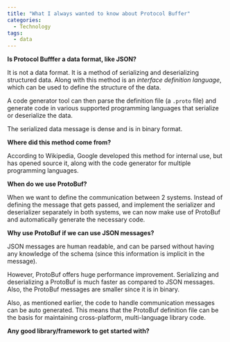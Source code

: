 ```yaml
---
title: "What I always wanted to know about Protocol Buffer"
categories:
  - Technology
tags:
  - data
---
```


**Is Protocol Bufffer a data format, like JSON?**

It is not a data format. It is a method of serializing and deserializing structured data. Along with this method is an *interface definition language*, which can be used to define the structure of the data. 

A code generator tool can then parse the definition file (a `.proto` file) and generate code in various supported programming languages that serialize or deserialize the data.

The serialized data message is dense and is in binary format.

**Where did this method come from?**

According to Wikipedia, Google developed this method for internal use, but has opened source it, along with the code generator for multiple programming languages.

**When do we use ProtoBuf?**

When we want to define the communication between 2 systems. Instead of defining the message that gets passed, and implement the serializer and deserializer separately in both systems, we can now make use of ProtoBuf and automatically generate the necessary code.

**Why use ProtoBuf if we can use JSON messages?**

JSON messages are human readable, and can be parsed without having any knowledge of the schema (since this information is implicit in the message).

However, ProtoBuf offers huge performance improvement. Serializing and deserializing a ProtoBuf is much faster as compared to JSON messages. Also, the ProtoBuf messages are smaller since it is in binary.

Also, as mentioned earlier, the code to handle communication messages can be auto generated. This means that the ProtoBuf definition file can be the basis for maintaining cross-platform, multi-language library code.

**Any good library/framework to get started with?**

